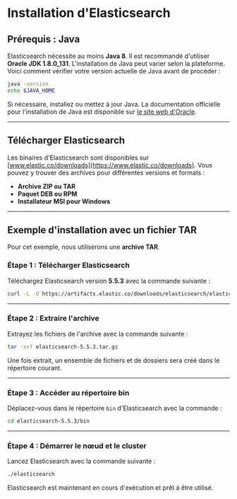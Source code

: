 
# Installation d'Elasticsearch

## Prérequis : Java
Elasticsearch nécessite au moins **Java 8**. Il est recommandé d'utiliser **Oracle JDK 1.8.0_131**. L'installation de Java peut varier selon la plateforme. Voici comment vérifier votre version actuelle de Java avant de procéder :

```bash
java -version
echo $JAVA_HOME
```

Si nécessaire, installez ou mettez à jour Java. La documentation officielle pour l'installation de Java est disponible sur [le site web d'Oracle](https://www.oracle.com/java/technologies/javase-downloads.html).

---

## Télécharger Elasticsearch
Les binaires d'Elasticsearch sont disponibles sur [www.elastic.co/downloads](https://www.elastic.co/downloads). Vous pouvez y trouver des archives pour différentes versions et formats : 

- **Archive ZIP ou TAR**
- **Paquet DEB ou RPM**
- **Installateur MSI pour Windows**

---

## Exemple d'installation avec un fichier TAR
Pour cet exemple, nous utiliserons une **archive TAR**.

### Étape 1 : Télécharger Elasticsearch
Téléchargez Elasticsearch version **5.5.3** avec la commande suivante :

```bash
curl -L -O https://artifacts.elastic.co/downloads/elasticsearch/elasticsearch-5.5.3.tar.gz
```

---

### Étape 2 : Extraire l'archive
Extrayez les fichiers de l'archive avec la commande suivante :

```bash
tar -xvf elasticsearch-5.5.3.tar.gz
```

Une fois extrait, un ensemble de fichiers et de dossiers sera créé dans le répertoire courant.

---

### Étape 3 : Accéder au répertoire bin
Déplacez-vous dans le répertoire `bin` d'Elasticsearch avec la commande :

```bash
cd elasticsearch-5.5.3/bin
```

---

### Étape 4 : Démarrer le nœud et le cluster
Lancez Elasticsearch avec la commande suivante :

```bash
./elasticsearch
```

Elasticsearch est maintenant en cours d'exécution et prêt à être utilisé.


